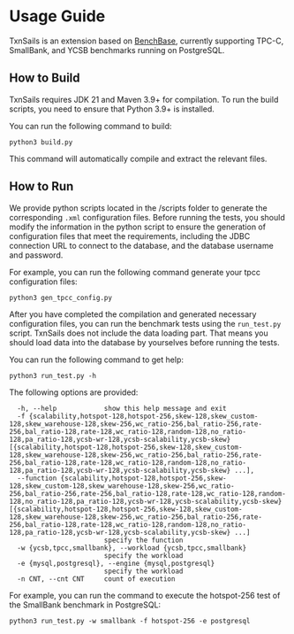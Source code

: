 # Usage Guide
TxnSails is an extension based on [BenchBase](https://github.com/cmu-db/benchbase), currently supporting TPC-C, SmallBank, and YCSB benchmarks running on PostgreSQL.
## How to Build
TxnSails requires JDK 21 and Maven 3.9+ for compilation. To run the build scripts, you need to ensure that Python 3.9+ is installed.


You can run the following command to build:
```
python3 build.py
```
This command will automatically compile and extract the relevant files.
## How to Run
We provide python scripts located in the /scripts folder to generate the corresponding `.xml` configuration files. Before running the tests, you should modify the information in the python script to ensure the generation of configuration files that meet the requirements, including the JDBC connection URL to connect to the database, and the database username and password.

For example, you can run the following command generate your tpcc configuration files:
```
python3 gen_tpcc_config.py
```
After you have completed the compilation and generated necessary configuration files, you can run the benchmark tests using the `run_test.py` script. TxnSails does not include the data loading part.
That means you should load data into the database by yourselves before running the tests.

You can run the following command to get help:
```
python3 run_test.py -h
```
The following options are provided:
```
  -h, --help            show this help message and exit
  -f {scalability,hotspot-128,hotspot-256,skew-128,skew_custom-128,skew_warehouse-128,skew-256,wc_ratio-256,bal_ratio-256,rate-256,bal_ratio-128,rate-128,wc_ratio-128,random-128,no_ratio-128,pa_ratio-128,ycsb-wr-128,ycsb-scalability,ycsb-skew} [{scalability,hotspot-128,hotspot-256,skew-128,skew_custom-128,skew_warehouse-128,skew-256,wc_ratio-256,bal_ratio-256,rate-256,bal_ratio-128,rate-128,wc_ratio-128,random-128,no_ratio-128,pa_ratio-128,ycsb-wr-128,ycsb-scalability,ycsb-skew} ...],
  --function {scalability,hotspot-128,hotspot-256,skew-128,skew_custom-128,skew_warehouse-128,skew-256,wc_ratio-256,bal_ratio-256,rate-256,bal_ratio-128,rate-128,wc_ratio-128,random-128,no_ratio-128,pa_ratio-128,ycsb-wr-128,ycsb-scalability,ycsb-skew} [{scalability,hotspot-128,hotspot-256,skew-128,skew_custom-128,skew_warehouse-128,skew-256,wc_ratio-256,bal_ratio-256,rate-256,bal_ratio-128,rate-128,wc_ratio-128,random-128,no_ratio-128,pa_ratio-128,ycsb-wr-128,ycsb-scalability,ycsb-skew} ...]
                        specify the function
  -w {ycsb,tpcc,smallbank}, --workload {ycsb,tpcc,smallbank}
                        specify the workload
  -e {mysql,postgresql}, --engine {mysql,postgresql}
                        specify the workload
  -n CNT, --cnt CNT     count of execution
```
For example, you can run the command to execute the hotspot-256 test of the SmallBank benchmark in PostgreSQL:
```
python3 run_test.py -w smallbank -f hotspot-256 -e postgresql
```
